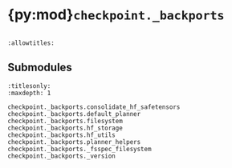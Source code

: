 # {py:mod}`checkpoint._backports`

```{py:module} checkpoint._backports
```

```{autodoc2-docstring} checkpoint._backports
:allowtitles:
```

## Submodules

```{toctree}
:titlesonly:
:maxdepth: 1

checkpoint._backports.consolidate_hf_safetensors
checkpoint._backports.default_planner
checkpoint._backports.filesystem
checkpoint._backports.hf_storage
checkpoint._backports.hf_utils
checkpoint._backports.planner_helpers
checkpoint._backports._fsspec_filesystem
checkpoint._backports._version
```
